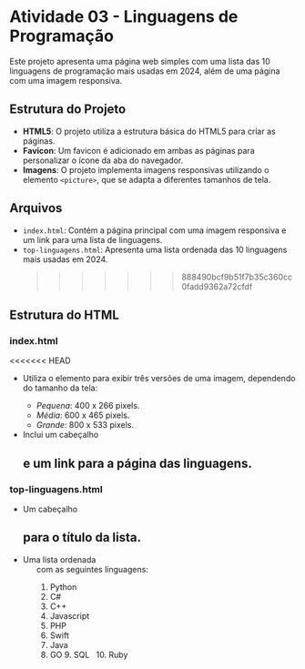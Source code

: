 # Atividade 03 - Linguagens de Programação

Este projeto apresenta uma página web simples com uma lista das 10 linguagens de programação mais usadas em 2024, além de uma página com uma imagem responsiva.

## Estrutura do Projeto

- **HTML5**: O projeto utiliza a estrutura básica do HTML5 para criar as páginas.
- **Favicon**: Um favicon é adicionado em ambas as páginas para personalizar o ícone da aba do navegador.
- **Imagens**: O projeto implementa imagens responsivas utilizando o elemento `<picture>`, que se adapta a diferentes tamanhos de tela.

## Arquivos

- `index.html`: Contém a página principal com uma imagem responsiva e um link para uma lista de linguagens.
- `top-linguagens.html`: Apresenta uma lista ordenada das 10 linguagens mais usadas em 2024.
  > > > > > > > 888490bcf9b51f7b35c360cc0fadd9362a72cfdf

## Estrutura do HTML

### index.html

<<<<<<< HEAD

- Utiliza o elemento <picture> para exibir três versões de uma imagem, dependendo do tamanho da tela:
  - _Pequena_: 400 x 266 pixels.
  - _Média_: 600 x 465 pixels.
  - _Grande_: 800 x 533 pixels.
- Inclui um cabeçalho <h2> e um link para a página das linguagens.

### top-linguagens.html

- Um cabeçalho <h2> para o título da lista.
- Uma lista ordenada <ol> com as seguintes linguagens:
  1. Python
  2. C#
  3. C++
  4. Javascript
  5. PHP
  6. Swift
  7. Java
  8. GO
     9. SQL
       10. Ruby
